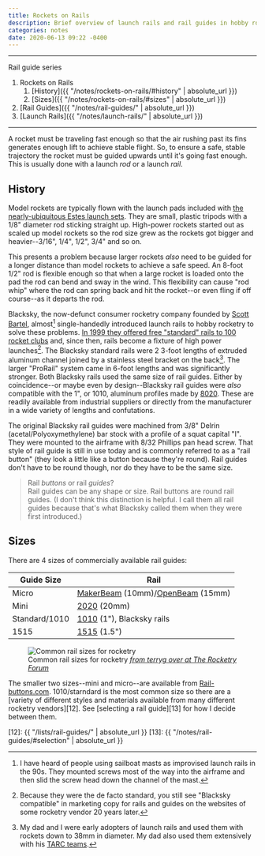 ```yaml
---
title: Rockets on Rails
description: Brief overview of launch rails and rail guides in hobby rocketry
categories: notes
date: 2020-06-13 09:22 -0400
---
```


---

Rail guide series

1. Rockets on Rails
	1. [History]({{ "/notes/rockets-on-rails/#history" | absolute_url }})
	2. [Sizes]({{ "/notes/rockets-on-rails/#sizes" | absolute_url }})
2. [Rail Guides]({{ "/notes/rail-guides/" | absolute_url }})
3. [Launch Rails]({{ "/notes/launch-rails/" | absolute_url }})

---

A rocket must be traveling fast enough so that the air rushing past its fins generates enough lift to achieve stable flight.
So, to ensure a safe, stable trajectory the rocket must be guided upwards until it's going fast enough.
This is usually done with a launch _rod_ or a launch _rail_.

## History

Model rockets are typically flown with the launch pads included with [the nearly-ubiquitous Estes launch sets][1].
They are small, plastic tripods with a 1/8" diameter rod sticking straight up.
High-power rockets started out as scaled up model rockets so the rod size grew as the rockets got bigger and heavier--3/16", 1/4", 1/2", 3/4" and so on.

This presents a problem because larger rockets _also_ need to be guided for a longer distance than model rockets to achieve a safe speed.
An 8-foot 1/2" rod is flexible enough so that when a large rocket is loaded onto the pad the rod can bend and sway in the wind.
This flexibility can cause "rod whip" where the rod can spring back and hit the rocket--or even fling if off course--as it departs the rod.

Blacksky, the now-defunct consumer rocketry company founded by [Scott Bartel][2], almost[^1] single-handedly introduced launch rails to hobby rocketry to solve these problems.
[In 1999 they offered free "standard" rails to 100 rocket clubs][3] and, since then, rails become a fixture of high power launches[^2].
The Blacksky standard rails were 2 3-foot lengths of extruded aluminum channel joined by a stainless steel bracket on the back[^3].
The larger "ProRail" system came in 6-foot lengths and was significantly stronger.
Both Blacksky rails used the same size of rail guides.
Either by coincidence--or maybe even by design--Blacksky rail guides were _also_ compatible with the 1", or 1010, aluminum profiles made by [8020][5].
These are readily available from industrial suppliers or directly from the manufacturer in a wide variety of lengths and confutations.

The original Blacksky rail guides were machined from 3/8" Delrin (acetal/Polyoxymethylene) bar stock with a profile of a squat capital "I".
They were mounted to the airframe with 8/32 Phillips pan head screw.
That style of rail guide is still in use today and is commonly referred to as a "rail button" (they look a little like a button because they're round).
Rail guides don't have to be round though, nor do they have to be the same size.

> Rail _buttons_ or rail _guides_?  
> Rail guides can be any shape or size. Rail buttons are round rail guides. (I don't think this distinction is helpful. I call them all rail guides because that's what Blacksky called them when they were first introduced.)

## Sizes

There are 4 sizes of commercially available rail guides:

| Guide Size    | Rail                                       |
|---------------|--------------------------------------------|
| Micro         | [MakerBeam][6] (10mm)/[OpenBeam][7] (15mm) |
| Mini          | [2020][8] (20mm)                           |
| Standard/1010 | [1010][9] (1"), Blacksky rails             |
| 1515          | [1515][10] (1.5")                          |

<figure class="r3x4">
  <div class="placeholder"></div>
  <img loading="lazy" src="{{ "/assets/images/terryg-rocket-rails.jpg" | absolute_url }}" alt="Common rail sizes for rocketry" />
  <figcaption>Common rail sizes for rocketry <cite><a href="https://www.rocketryforum.com/threads/micro-and-mini-rail-buttons.148246/#post-1818567">from terryg over at The Rocketry Forum</a></cite></figcaption>
</figure>

The smaller two sizes--mini and micro--are available from [Rail-buttons.com][11].
1010/starndard is the most common size so there are a [variety of different styles and materials available from many different rocketry vendors][12].
See [selecting a rail guide][13] for how I decide between them.

[^1]: I have heard of people using sailboat masts as improvised launch rails in the 90s. They mounted screws most of the way into the airframe and then slid the screw head down the channel of the mast.
[^2]: Because they were the de facto standard, you still see "Blacksky compatible" in marketing copy for rails and guides on the websites of some rocketry vendor 20 years later.
[^3]: My dad and I were early adopters of launch rails and used them with rockets down to 38mm in diameter. My dad also used them extensively with his [TARC teams][4].

[1]:  https://estesrockets.com/product-category/rockets/launch-sets/
[2]:  https://www.linkedin.com/in/scott-bartel-7a0b4236
[3]:  http://www.lunar.org/docs/LUNARclips/v6/v6n4/Blacksky.html
[4]:  https://rocketcontest.org/
[5]:  https://8020.net/
[6]:  https://www.makerbeam.com/
[7]:  https://www.makerbeam.com/openbeam/
[8]:  https://8020.net/20-2020.html
[9]:  https://8020.net/1010-s.html
[10]: https://8020.net/1515-s.html
[11]: https://rail-buttons.com
[12]: {{ "/lists/rail-guides/" | absolute_url }}
[13]: {{ "/notes/rail-guides/#selection" | absolute_url }}
